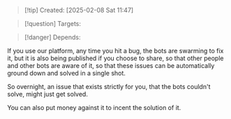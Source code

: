 
>[!tip] Created: [2025-02-08 Sat 11:47]

>[!question] Targets: 

>[!danger] Depends: 

If you use our platform, any time you hit a bug, the bots are swarming to fix it, but it is also being published if you choose to share, so that other people and other bots are aware of it, so that these issues can be automatically ground down and solved in a single shot.

So overnight, an issue that exists strictly for you, that the bots couldn't solve, might just get solved.

You can also put money against it to incent the solution of it.